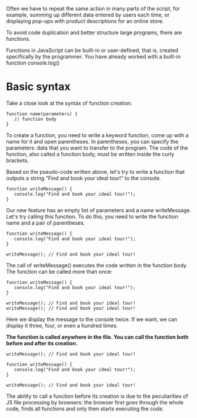 Often we have to repeat the same action in many parts of the script, for example, summing up different data entered by users each time, or displaying pop-ups with product descriptions for an online store.

To avoid code duplication and better structure large programs, there are functions.

Functions in JavaScript can be built-in or user-defined, that is, created specifically by the programmer. You have already worked with a built-in function console.log()

# Basic syntax
Take a close look at the syntax of function creation:
```
function name(parameters) {
   // function body 
}
```
To create a function, you need to write a keyword function, come up with a name for it and open parentheses. In parentheses, you can specify the parameters: data that you want to transfer to the program. The code of the function, also called a function body, must be written inside the curly brackets.

Based on the pseudo-code written above, let's try to write a function that outputs a string "Find and book your ideal tour!" to the console.
```
function writeMessage() {
   console.log("Find and book your ideal tour!");
}
```
Our new feature has an empty list of parameters and a name writeMessage. Let's try calling this function. To do this, you need to write the function name and a pair of parentheses.
```
function writeMessage() {
   console.log("Find and book your ideal tour!");
}

writeMessage(); // Find and book your ideal tour!
```
The call of writeMessage() executes the code written in the function body. The function can be called more than once:
```
function writeMessage() {
   console.log("Find and book your ideal tour!");
}

writeMessage(); // Find and book your ideal tour!
writeMessage(); // Find and book your ideal tour!
```
Here we display the message to the console twice. If we want, we can display it three, four, or even a hundred times.

**The function is called anywhere in the file. You can call the function both before and after its creation.**
```
writeMessage(); // Find and book your ideal tour!

function writeMessage() {
   console.log("Find and book your ideal tour!");
}

writeMessage(); // Find and book your ideal tour!
```
The ability to call a function before its creation is due to the peculiarities of JS file processing by browsers: the browser first goes through the whole code, finds all functions and only then starts executing the code.


